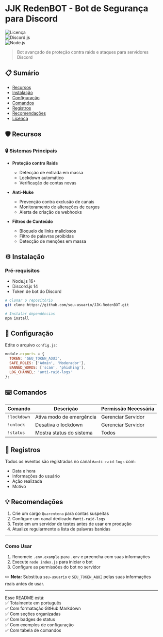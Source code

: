 # JJK RedenBOT - Bot de Segurança para Discord  

![Licença](https://img.shields.io/github/license/seu-usuario/JJK-RedenBOT)  
![Discord.js](https://img.shields.io/badge/discord.js-v14-blue.svg)  
![Node.js](https://img.shields.io/badge/node-%3E%3D16-green.svg)  

> Bot avançado de proteção contra raids e ataques para servidores Discord  

## 📋 Sumário  
- [Recursos](#-recursos)  
- [Instalação](#-instalação)  
- [Configuração](#-configuração)  
- [Comandos](#-comandos)  
- [Registros](#-registros)  
- [Recomendações](#-recomendações)  
- [Licença](#-licença)  

## 🛡️ Recursos  

### 🔒 Sistemas Principais  
- **Proteção contra Raids**  
  - Detecção de entrada em massa  
  - Lockdown automático  
  - Verificação de contas novas  

- **Anti-Nuke**  
  - Prevenção contra exclusão de canais  
  - Monitoramento de alterações de cargos  
  - Alerta de criação de webhooks  

- **Filtros de Conteúdo**  
  - Bloqueio de links maliciosos  
  - Filtro de palavras proibidas  
  - Detecção de menções em massa  

## ⚙️ Instalação  

### Pré-requisitos  
- Node.js 16+  
- Discord.js 14  
- Token de bot do Discord  

```bash 
# Clonar o repositório  
git clone https://github.com/seu-usuario/JJK-RedenBOT.git  

# Instalar dependências  
npm install  
```  

## 🔧 Configuração  

Edite o arquivo `config.js`:  

```javascript  
module.exports = {  
  TOKEN: 'SEU_TOKEN_AQUI',  
  SAFE_ROLES: ['Admin', 'Moderador'],  
  BANNED_WORDS: ['scam', 'phishing'],  
  LOG_CHANNEL: 'anti-raid-logs'  
};  
```  

## ⌨️ Comandos  

| Comando     | Descrição                  | Permissão Necessária |  
|------------|---------------------------|---------------------|  
| `!lockdown` | Ativa modo de emergência   | Gerenciar Servidor  |  
| `!unlock`   | Desativa o lockdown        | Gerenciar Servidor  |  
| `!status`   | Mostra status do sistema   | Todos               |  

## 📝 Registros  

Todos os eventos são registrados no canal `#anti-raid-logs` com:  
- Data e hora  
- Informações do usuário  
- Ação realizada  
- Motivo  

## 💡 Recomendações  

1. Crie um cargo `Quarentena` para contas suspeitas  
2. Configure um canal dedicado `#anti-raid-logs`  
3. Teste em um servidor de testes antes de usar em produção  
4. Atualize regularmente a lista de palavras banidas  

---

### Como Usar  
1. Renomeie `.env.example` para `.env` e preencha com suas informações  
2. Execute `node index.js` para iniciar o bot  
3. Configure as permissões do bot no servidor  


✏️ **Nota:** Substitua `seu-usuario` e `SEU_TOKEN_AQUI` pelas suas informações reais antes de usar.  

---

Esse README está:  
✅ Totalmente em português  
✅ Com formatação GitHub Markdown  
✅ Com seções organizadas  
✅ Com badges de status  
✅ Com exemplos de configuração  
✅ Com tabela de comandos  
